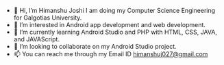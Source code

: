 - 👋 Hi, I’m Himanshu Joshi I am doing my Computer Science Engineering for Galgotias University.
- 👀 I’m interested in Android app development and web development.
- 🌱 I’m currently learning Android Studio and PHP with HTML, CSS, JAVA, and JAVAScript.
- 💞️ I’m looking to collaborate on my Android Studio project.
- 📫 You can reach me through my Email ID himanshuj027@gmail.com

<!---
himanshu-joshi-2000/himanshu-joshi-2000 is a ✨ special ✨ repository because its `README.md` (this file) appears on your GitHub profile.
You can click the Preview link to take a look at your changes.
--->
